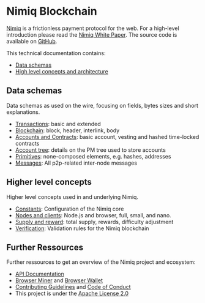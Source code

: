 # Nimiq Blockchain
[Nimiq](https://nimiq.com/) is a frictionless payment protocol for the web. For a high-level introduction please read the [Nimiq White Paper](https://medium.com/nimiq-network/nimiq-a-peer-to-peer-payment-protocol-native-to-the-web-ffd324bb084). The source code is available on [GitHub](https://github.com/nimiq-network/core).

This technical documentation contains:

* [Data schemas](#data-schemas)
* [High level concepts and architecture](#higher-level-concepts)

## Data schemas

Data schemas as used on the wire, focusing on fields, bytes sizes and short explanations.

* [Transactions](chapters/transactions.md): basic and extended
* [Blockchain](chapters/block.md): block, header, interlink, body
* [Accounts and Contracts](chapters/accounts-and-contracts.md): basic account, vesting and hashed time-locked contracts
* [Account tree](chapters/account-tree.md): details on the PM tree used to store accounts
* [Primitives](chapters/primitives.md): none-composed elements, e.g. hashes, addresses
* [Messages](chapters/messages.md): All p2p-related inter-node messages

## Higher level concepts

Higher level concepts used in and underlying Nimiq.

* [Constants](chapters/constants.md): Configuration of the Nimiq core
* [Nodes and clients](chapters/nodes-and-clients.md): Node.js and browser, full, small, and nano.
* [Supply and reward](chapters/supply-and-reward.md): total supply, rewards, difficulty adjustment
* [Verification](chapters/verify.md): Validation rules for the Nimiq blockchain

## Further Ressources
Further ressources to get an overview of the Nimiq project and ecosystem:
* [API Documentation](https://github.com/nimiq-network/core/blob/master/dist/API_DOCUMENTATION.md)
* [Browser Miner](https://nimiq.com/miner) and [Browser Wallet](https://nimiq.com/wallet)
* [Contributing Guidelines](https://github.com/nimiq-network/core/blob/master/.github/CONTRIBUTING.md) and [Code of Conduct](https://github.com/nimiq-network/core/blob/master/.github/CODE_OF_CONDUCT.md)
* This project is under the [Apache License 2.0](https://github.com/nimiq-network/core/blob/master/LICENSE.md)
